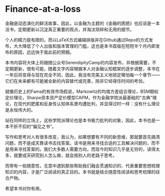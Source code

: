 # Finance-at-a-loss



金融是动态演化的鲜活故事，因此，以金融为主题的《金融的困惑》也应该是一本活书，定期更新以沉淀真正重要的观点，并淘汰琐碎和无用的细节。

个人的精力是有限的，而以LaTeX方式编辑排版并在Github通过Repo的方式发布，大大降低了个人出版和版本管理的门槛，这也是本书首版在短短半个月内即发布的原因，远远快于我此前的预期。

本书内容将大体上将跟随公众号SerendipityCamp的内容发布，并根据需要，不定期更新，很有可能，随着文字内容根据本人对金融认知框架的逐步调整，本书在一年后将变得与现在完全不同，因此，我没有完美主义地锁定哪怕每一个章节——它们在未来都有可能被全新的内容替代或完善，除非它经得住时间的考验。

就像历史上的Fama的有效市场假说，Markowitz的均值方差组合理论，BSM期权定价理论，Sharpe资本资产定价模型CAPM，作为金融学院派最基础的"古典"理论，在现代的肥尾和反身性认知体系里均遭批判，并显得过时一样：没有什么理论是永恒伟大的。

站在同样的立场上，这些学院派理论也是本书极力批判的对象，因此，本书也是一本不折不扣的“偏见之书”。

写作和思考对人有很多改变，我认为，如果想要有不同的新思维，那就要首先搞清问题，而不是成天靠读书去找答案。读书是用来寻找合适的工具解决问题的，而不是用来寻找答案的。我们大多数人需要方向，而现今的知识几乎是无穷的，读得太多，就要成天研究别人怎么做，就会按别人的老路子思考。

而带有一些随意性，无意中遇到那些帮助我们融会贯通知识的、代表重要思想梳理知识的内容，才是广泛阅读的真正目的。本书就是结合随意性阅读和思考梳理的综合产物。

希望本书对你有用。

